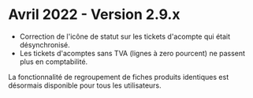 # Avril 2022 - Version 2.9.x

- Correction de l'icône de statut sur les tickets d'acompte qui était désynchronisé.
- Les tickets d'acomptes sans TVA (lignes à zero pourcent) ne passent plus en comptabilité.

La fonctionnalité de regroupement de fiches produits identiques est désormais disponible pour tous les utilisateurs.
